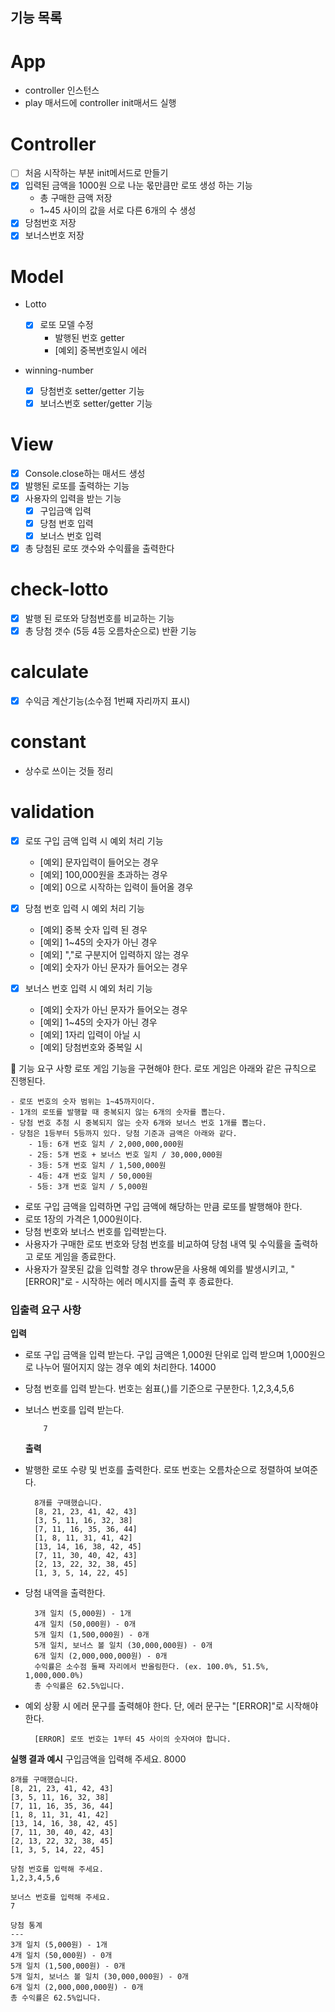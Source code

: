 ## 기능 목록

# App

- controller 인스턴스
- play 매서드에 controller init매서드 실행

# Controller

- [ ] 처음 시작하는 부분 init메서드로 만들기
- [x] 입력된 금액을 1000원 으로 나눈 몫만큼만 로또 생성 하는 기능
  - 총 구매한 금액 저장
  - 1~45 사이의 값을 서로 다른 6개의 수 생성
- [x] 당첨번호 저장
- [x] 보너스번호 저장

# Model

- Lotto
  - [x] 로또 모델 수정
    - 발행된 번호 getter
    - [예외] 중복번호일시 에러
- winning-number

  - [x] 당첨번호 setter/getter 기능
  - [x] 보너스번호 setter/getter 기능

# View

- [x] Console.close하는 매서드 생성
- [x] 발행된 로또를 출력하는 기능
- [x] 사용자의 입력을 받는 기능
  - [x] 구입금액 입력
  - [x] 당첨 번호 입력
  - [x] 보너스 번호 입력
- [x] 총 당첨된 로또 갯수와 수익률을 출력한다

# check-lotto

- [x] 발행 된 로또와 당첨번호를 비교하는 기능
- [x] 총 당첨 갯수 (5등 4등 오름차순으로) 반환 기능

# calculate

- [x] 수익금 계산기능(소수점 1번쨰 자리까지 표시)

# constant

- 상수로 쓰이는 것들 정리

# validation

- [x] 로또 구입 금액 입력 시 예외 처리 기능

  - [예외] 문자입력이 들어오는 경우
  - [예외] 100,000원을 초과하는 경우
  - [예외] 0으로 시작하는 입력이 들어올 경우

- [x] 당첨 번호 입력 시 예외 처리 기능

  - [예외] 중복 숫자 입력 된 경우
  - [예외] 1~45의 숫자가 아닌 경우
  - [예외] ","로 구분지어 입력하지 않는 경우
  - [예외] 숫자가 아닌 문자가 들어오는 경우

- [x] 보너스 번호 입력 시 예외 처리 기능
  - [예외] 숫자가 아닌 문자가 들어오는 경우
  - [예외] 1~45의 숫자가 아닌 경우
  - [예외] 1자리 입력이 아닐 시
  - [예외] 당첨번호와 중복일 시

🚀 기능 요구 사항
로또 게임 기능을 구현해야 한다. 로또 게임은 아래와 같은 규칙으로 진행된다.

    - 로또 번호의 숫자 범위는 1~45까지이다.
    - 1개의 로또를 발행할 때 중복되지 않는 6개의 숫자를 뽑는다.
    - 당첨 번호 추첨 시 중복되지 않는 숫자 6개와 보너스 번호 1개를 뽑는다.
    - 당첨은 1등부터 5등까지 있다. 당첨 기준과 금액은 아래와 같다.
        - 1등: 6개 번호 일치 / 2,000,000,000원
        - 2등: 5개 번호 + 보너스 번호 일치 / 30,000,000원
        - 3등: 5개 번호 일치 / 1,500,000원
        - 4등: 4개 번호 일치 / 50,000원
        - 5등: 3개 번호 일치 / 5,000원

- 로또 구입 금액을 입력하면 구입 금액에 해당하는 만큼 로또를 발행해야 한다.
- 로또 1장의 가격은 1,000원이다.
- 당첨 번호와 보너스 번호를 입력받는다.
- 사용자가 구매한 로또 번호와 당첨 번호를 비교하여 당첨 내역 및 수익률을 출력하고 로또 게임을 종료한다.
- 사용자가 잘못된 값을 입력할 경우 throw문을 사용해 예외를 발생시키고, "[ERROR]"로 - 시작하는 에러 메시지를 출력 후 종료한다.

### 입출력 요구 사항

**입력**

- 로또 구입 금액을 입력 받는다. 구입 금액은 1,000원 단위로 입력 받으며 1,000원으로 나누어 떨어지지 않는 경우 예외 처리한다.
  14000
- 당첨 번호를 입력 받는다. 번호는 쉼표(,)를 기준으로 구분한다.
  1,2,3,4,5,6
- 보너스 번호를 입력 받는다.

          7

  **출력**

- 발행한 로또 수량 및 번호를 출력한다. 로또 번호는 오름차순으로 정렬하여 보여준다.

        8개를 구매했습니다.
        [8, 21, 23, 41, 42, 43]
        [3, 5, 11, 16, 32, 38]
        [7, 11, 16, 35, 36, 44]
        [1, 8, 11, 31, 41, 42]
        [13, 14, 16, 38, 42, 45]
        [7, 11, 30, 40, 42, 43]
        [2, 13, 22, 32, 38, 45]
        [1, 3, 5, 14, 22, 45]

- 당첨 내역을 출력한다.

        3개 일치 (5,000원) - 1개
        4개 일치 (50,000원) - 0개
        5개 일치 (1,500,000원) - 0개
        5개 일치, 보너스 볼 일치 (30,000,000원) - 0개
        6개 일치 (2,000,000,000원) - 0개
        수익률은 소수점 둘째 자리에서 반올림한다. (ex. 100.0%, 51.5%, 1,000,000.0%)
        총 수익률은 62.5%입니다.

- 예외 상황 시 에러 문구를 출력해야 한다. 단, 에러 문구는 "[ERROR]"로 시작해야 한다.

        [ERROR] 로또 번호는 1부터 45 사이의 숫자여야 합니다.

**실행 결과 예시**
구입금액을 입력해 주세요.
8000

    8개를 구매했습니다.
    [8, 21, 23, 41, 42, 43]
    [3, 5, 11, 16, 32, 38]
    [7, 11, 16, 35, 36, 44]
    [1, 8, 11, 31, 41, 42]
    [13, 14, 16, 38, 42, 45]
    [7, 11, 30, 40, 42, 43]
    [2, 13, 22, 32, 38, 45]
    [1, 3, 5, 14, 22, 45]

    당첨 번호를 입력해 주세요.
    1,2,3,4,5,6

    보너스 번호를 입력해 주세요.
    7

    당첨 통계
    ---
    3개 일치 (5,000원) - 1개
    4개 일치 (50,000원) - 0개
    5개 일치 (1,500,000원) - 0개
    5개 일치, 보너스 볼 일치 (30,000,000원) - 0개
    6개 일치 (2,000,000,000원) - 0개
    총 수익률은 62.5%입니다.
